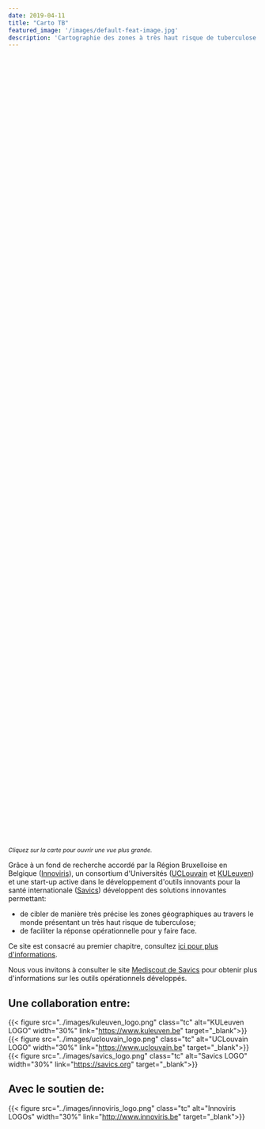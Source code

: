```yaml
---
date: 2019-04-11
title: "Carto TB"
featured_image: '/images/default-feat-image.jpg'
description: 'Cartographie des zones à très haut risque de tuberculose'
---
```


<div id="mapid" style="height: 40vh;"></div>
<small><i>
Cliquez sur la carte pour ouvrir une vue plus grande.
</i></small>

<script src="https://unpkg.com/leaflet@1.6.0/dist/leaflet.js" integrity="sha512-gZwIG9x3wUXg2hdXF6+rVkLF/0Vi9U8D2Ntg4Ga5I5BZpVkVxlJWbSQtXPSiUTtC0TjtGOmxa1AJPuV0CPthew==" crossorigin=""></script>
<script type="text/javascript" src="../tbassets/map_front.js"></script>

Grâce à un fond de recherche accordé par la Région Bruxelloise en Belgique ([Innoviris](https://www.innoviris.be)), un consortium d'Universités ([UCLouvain](https://uclouvain.be/) et [KULeuven](https://www.kuleuven.be)) et une start-up active dans le développement d'outils innovants pour la santé internationale ([Savics](http://www.savics/org)) développent des solutions innovantes permettant:

- de cibler de manière très précise les zones géographiques au travers le monde présentant un très haut risque de tuberculose;
- de faciliter la réponse opérationnelle pour y faire face.

Ce site est consacré au premier chapitre, consultez [ici pour plus d'informations](about).

Nous vous invitons à consulter le site [Mediscout de Savics](https://www.savics.org/mediscout) pour obtenir plus d'informations sur les outils opérationnels développés.



## Une collaboration entre:

{{< figure src="../images/kuleuven_logo.png" class="tc" alt="KULeuven LOGO" width="30%" link="https://www.kuleuven.be" target="_blank">}}
{{< figure src="../images/uclouvain_logo.png" class="tc" alt="UCLouvain LOGO" width="30%" link="https://www.uclouvain.be" target="_blank">}}
{{< figure src="../images/savics_logo.png" class="tc" alt="Savics LOGO" width="30%" link="https://savics.org" target="_blank">}}

## Avec le soutien de:

{{< figure src="../images/innoviris_logo.png" class="tc" alt="Innoviris LOGOs" width="30%" link="http://www.innoviris.be" target="_blank">}}
